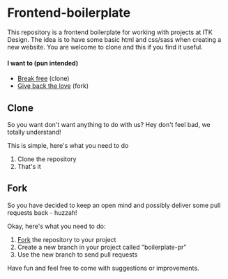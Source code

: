 Frontend-boilerplate
==========

This repository is a frontend boilerplate for working with projects at ITK Design. The idea is to have some basic html and css/sass when creating a new website. You are welcome to clone and this if you find it useful.

#### I want to (pun intended)
- [Break free](#clone) (clone)
- [Give back the love](#fork) (fork)


<a name="clone"></a>
Clone
----------

So you want don't want anything to do with us? Hey don't feel bad, we totally understand!

This is simple, here's what you need to do

1. Clone the repository
2. That's it

<a name="fork"></a>
Fork
----------

So you have decided to keep an open mind and possibly deliver some pull requests back - huzzah!

Okay, here's what you need to do:

1. [Fork](fork) the repository to your project
2. Create a new branch in your project called "boilerplate-pr"
3. Use the new branch to send pull requests 

Have fun and feel free to come with suggestions or improvements.

